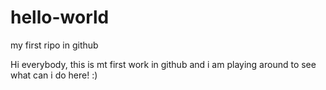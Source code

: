 hello-world
===========

my first ripo in github

Hi everybody,
this is mt first work in github and i am playing around to see what can i do here! :)
